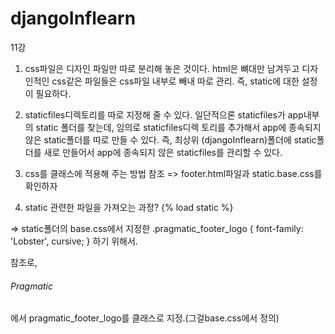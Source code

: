 # djangoInflearn
11강
1. css파일은 디자인 파일만 따로 분리해 놓은 것이다. html은 뼈대만 남겨두고 디자인적인 css같은 파일들은 css파일 내부로 빼내 따로 관리.
즉, static에 대한 설정이 필요하다.
2. staticfiles디렉토리를 따로 지정해 줄 수 있다. 일단적으론 staticfiles가 app내부의 static 폴더를 찾는데, 임의로 staticfiles디렉
토리를 추가해서 app에 종속되지 않은 static폴더를 따로 만들 수 있다. 
즉, 최상위 (djangoInflearn)폴더에 static폴더를 새로 만들어서 app에 종속되지 않은 staticfiles를 관리할 수 있다.
3. css를 클래스에 적용해 주는 방법 참조 => footer.html파일과 static.base.css를 확인하자

4. static 관련한 파일을 가져오는 과정? 
{% load static %}
<link rel="stylesheet" type="text/css" href="{% static 'base.css' %}">
=> static폴더의 base.css에서 지정한 .pragmatic_footer_logo {
                                  font-family: 'Lobster', cursive;
                                   } 하기 위해서.

참조로,<h6 class="pragmatic_footer_logo">Pragmatic</h6>에서 pragmatic_footer_logo를 클래스로 지정.(그걸base.css에서 정의)
